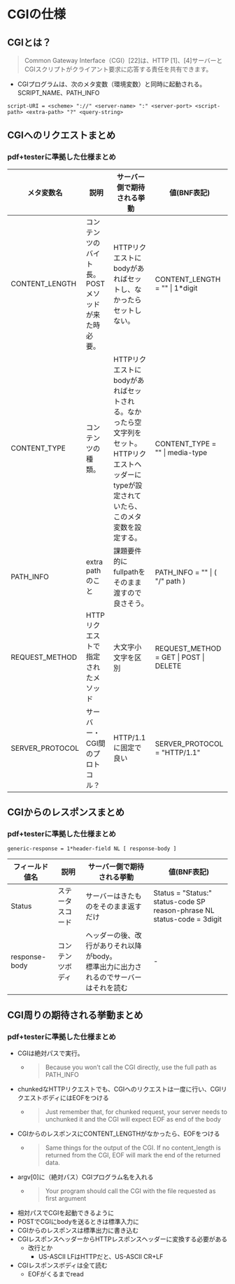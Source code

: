 # CGIの仕様

## CGIとは？

> Common Gateway Interface（CGI）\[22\]は、HTTP \[1\]、\[4\]サーバーとCGIスクリプトがクライアント要求に応答する責任を共有できます。

- CGIプログラムは、次のメタ変数（環境変数）と同時に起動される。SCRIPT_NAME、PATH_INFO

```
script-URI = <scheme> "://" <server-name> ":" <server-port> <script-path> <extra-path> "?" <query-string>
```

## CGIへのリクエストまとめ

### pdf+testerに準拠した仕様まとめ

| メタ変数名           | 説明                         | サーバー側で期待される挙動                                                                       | 値(BNF表記)                                 |
| --------------- | -------------------------- | ----------------------------------------------------------------------------------- | ---------------------------------------- |
| CONTENT_LENGTH  | コンテンツのバイト長。POSTメソッドが来た時必要。 | HTTPリクエストにbodyがあればセットし、なかったらセットしない。                                                 | CONTENT_LENGTH = "" \| 1\*digit          |
| CONTENT_TYPE    | コンテンツの種類。                  | HTTPリクエストにbodyがあればセットされる。なかったら空文字列をセット。<br>HTTPリクエストヘッダーにtypeが設定されていたら、このメタ変数を設定する。 | CONTENT_TYPE = "" \| media-type<br>      |
| PATH_INFO       | extra pathのこと              | 課題要件的にfullpathをそのまま渡すので良さそう。                                                        | PATH_INFO = "" \| ( "/" path )           |
| REQUEST_METHOD  | HTTPリクエストで指定されたメソッド        | 大文字小文字を区別                                                                           | REQUEST_METHOD   = GET \| POST \| DELETE |
| SERVER_PROTOCOL | サーバー・CGI間のプロトコル？           | HTTP/1.1に固定で良い                                                                      | SERVER_PROTOCOL   = "HTTP/1.1"           |

## CGIからのレスポンスまとめ

### pdf+testerに準拠した仕様まとめ

```
generic-response = 1*header-field NL [ response-body ]
```

| フィールド値名       | 説明       | サーバー側で期待される挙動                                    | 値(BNF表記)                                                                              |
| ------------- | -------- | ------------------------------------------------ | ------------------------------------------------------------------------------------- |
| Status        | ステータスコード | サーバーはきたものをそのまま返すだけ                               | Status         = "Status:" status-code SP reason-phrase NL<br>status-code    = 3digit |
| response-body | コンテンツボディ | ヘッダーの後、改行がありそれ以降がbody。<br>標準出力に出力されるのでサーバーはそれを読む | -                                                                                     |

## CGI周りの期待される挙動まとめ

### pdf+testerに準拠した仕様まとめ

- CGIは絶対パスで実行。
  - > Because you won’t call the CGI directly, use the full path as PATH_INFO
- chunkedなHTTPリクエストでも、CGIへのリクエストは一度に行い、CGIリクエストボディにはEOFをつける
  - > Just remember that, for chunked request, your server needs to unchunked it and the CGI will expect EOF as end of the body
- CGIからのレスポンスにCONTENT_LENGTHがなかったら、EOFをつける
  - > Same things for the output of the CGI. If no content_length is returned from the CGI, EOF will mark the end of the returned data.
- argv\[0\]に（絶対パス）CGIプログラム名を入れる
  - > Your program should call the CGI with the file requested as first argument
- 相対パスでCGIを起動できるように
- POSTでCGIにbodyを送るときは標準入力に
- CGIからのレスポンスは標準出力に書き込む
- CGIレスポンスヘッダーからHTTPレスポンスヘッダーに変換する必要がある
  - 改行とか
    - US-ASCII LFはHTTPだと、US-ASCII CR+LF
- CGIレスポンスボディは全て読む
  - EOFがくるまでread

<!-- - CGIのタイムアウト処理はやった方が良い -->
